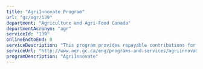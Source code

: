 ```yaml
---
title: "AgriInnovate Program"
url: "gc/agr/139"
department: "Agriculture and Agri-Food Canada"
departmentAcronym: "agr"
serviceId: "139"
onlineEndtoEnd: 0
serviceDescription: "This program provides repayable contributions for projects that aim to accelerate the demonstration, commercialization and/or adoption of innovative products, technologies, processes or services that increase agri-sector competitiveness and sustainability."
serviceUrl: "http://www.agr.gc.ca/eng/programs-and-services/agriinnovate-program/?id=1515682916298"
programDescription: "AgriInnovate"
---
```

